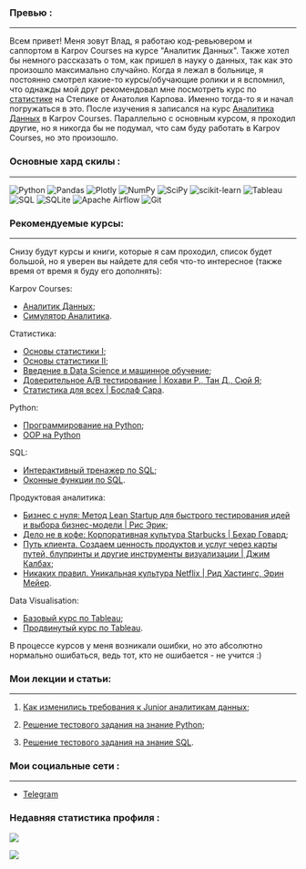 
### Превью  : 
____
Всем привет! Меня зовут Влад, я работаю код-ревьювером и саппортом в Karpov Courses на курсе "Аналитик Данных". Также хотел бы немного расcказать о том, как пришел в науку о данных, так как это произошло максимально случайно. Когда я лежал в больнице, я постоянно смотрел какие-то курсы/обучающие ролики и я вспомнил, что однажды мой друг рекомендовал мне посмотреть курс по [статистике](https://stepik.org/course/76/syllabus) на Степике от Анатолия Карпова. Именно тогда-то я и начал погружаться в это. После изучения я записался на курс [Аналитика Данных](https://karpov.courses/analytics) в Karpov Courses. Параллельно с основным курсом, я проходил другие, но я никогда бы не подумал, что сам буду работать в Karpov Courses, но это произошло. 

### Основные хард скилы :
____
![Python](https://img.shields.io/badge/python-3670A0?style=for-the-badge&logo=python&logoColor=ffdd54)
![Pandas](https://img.shields.io/badge/pandas-%23150458.svg?style=for-the-badge&logo=pandas&logoColor=white)
![Plotly](https://img.shields.io/badge/Plotly-%233F4F75.svg?style=for-the-badge&logo=plotly&logoColor=white)
![NumPy](https://img.shields.io/badge/numpy-%23013243.svg?style=for-the-badge&logo=numpy&logoColor=white)
![SciPy](https://img.shields.io/badge/SciPy-%230C55A5.svg?style=for-the-badge&logo=scipy&logoColor=%white)
![scikit-learn](https://img.shields.io/badge/scikit--learn-%23F7931E.svg?style=for-the-badge&logo=scikit-learn&logoColor=white)
![Tableau](https://img.shields.io/badge/Tableau-E97627?style=for-the-badge&logo=Tableau&logoColor=white)
![SQL](http://img.shields.io/badge/-Sql-090909?style=for-the-badge&logo=mysql&logoColor=006488)
![SQLite](https://img.shields.io/badge/sqlite-%2307405e.svg?style=for-the-badge&logo=sqlite&logoColor=white)
![Apache Airflow](https://img.shields.io/badge/Apache%20Airflow-017CEE?style=for-the-badge&logo=Apache%20Airflow&logoColor=white)
![Git](https://img.shields.io/badge/git-%23F05033.svg?style=for-the-badge&logo=git&logoColor=white)

### Рекомендуемые курсы:
____
Снизу будут курсы и книги, которые я сам проходил, список будет большой, но я уверен вы найдете для себя что-то интересное (также время от время я буду его дополнять):

Karpov Courses:
- [Аналитик Данных](https://karpov.courses/analytics);
- [Симулятор Аналитика](https://karpov.courses/simulator).

Статистика:
- [Основы статистики I](https://stepik.org/course/76/syllabus);
- [Основы статистики II](https://stepik.org/course/524/);
- [Введение в Data Science и машинное обучение](https://stepik.org/course/4852/syllabus);
- [Доверительное A/B тестирование | Кохави Р., Тан Д., Сюй Я](https://www.ozon.ru/product/doveritelnoe-a-v-testirovanie-224221240/?sh=7R__An2VyA);
- [Статистика для всех | Бослаф Сара](https://www.ozon.ru/product/statistika-dlya-vseh-217048648/?asb=0PEFX329sOTvehwtTm4PyYlp918o0VZODKcMIZQbV1Q%253D&asb2=LoXE769stVyTYwOY0D6Ij2yFqZ9jBDYNNDYw5WOoYUfiQpEwuKDjLDJzzMCSU2mH&keywords=%D1%81%D1%82%D0%B0%D1%82%D0%B8%D1%81%D1%82%D0%B8%D0%BA%D0%B0+%D0%B4%D0%BB%D1%8F+%D0%B2%D1%81%D0%B5%D1%85&sh=7R__AtlVTQ).

Python:
- [Программирование на Python](https://stepik.org/course/67/syllabus);
- [OOP на Python](https://stepik.org/course/114354/syllabus)

SQL:
- [Интерактивный тренажер по SQL](https://stepik.org/course/63054/syllabus);
- [Оконные функции по SQL](https://stepik.org/course/95367/syllabus).

Продуктовая аналитика:
- [Бизнес с нуля: Метод Lean Startup для быстрого тестирования идей и выбора бизнес-модели | Рис Эрик](https://www.ozon.ru/product/biznes-s-nulya-metod-lean-startup-dlya-bystrogo-testirovaniya-idey-i-vybora-biznes-modeli-254359868/?sh=7R__ApLhvw);
- [Дело не в кофе: Корпоративная культура Starbucks | Бехар Говард](https://www.ozon.ru/product/delo-ne-v-kofe-korporativnaya-kultura-starbucks-behar-govard-254612985/?sh=7R__Ao9ctA);
- [Путь клиента. Создаем ценность продуктов и услуг через карты путей, блупринты и другие инструменты визуализации | Джим Калбах](https://www.ozon.ru/product/put-klienta-sozdaem-tsennost-produktov-i-uslug-cherez-karty-putey-bluprinty-i-drugie-472481696/?sh=7R__AoqU6A);
- [Никаких правил. Уникальная культура Netflix | Рид Хастингс, Эрин Мейер](https://www.ozon.ru/product/nikakih-pravil-unikalnaya-kultura-netflix-poketbuk-529025421/?sh=7R__AvfNRA).

Data Visualisation:
- [Базовый курс по Tableau](https://tableau.pro/marathon42);
- [Продвинутый курс по Tableau](https://tableau.pro/8steps).

В процессе курсов у меня возникали ошибки, но это абсолютно нормально ошибаться, ведь тот, кто не ошибается - не учится :)


### Мои лекции и статьи:
____

1. [Как изменились требования к Junior аналитикам данных](https://www.youtube.com/watch?v=l23LHX4G5iM&t=2s);

2. [Решение тестового задания на знание Python](https://www.youtube.com/watch?v=O4hHKjM4Q64);

3. [Решение тестового задания на знание SQL](https://www.youtube.com/watch?v=PrtBwbnp2MA).

### Мои социальные сети :
____
+ [Telegram](https://t.me/Onixx19)

### Недавняя cтатистика профиля :


![](https://github-profile-summary-cards.vercel.app/api/cards/profile-details?username=0n1xx&theme=monokai)

![](https://komarev.com/ghpvc/?username=0n1xx-github-username&color=blueviolet)

